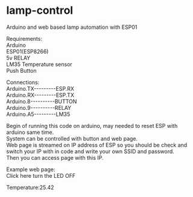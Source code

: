 # lamp-control
Arduino and web based lamp automation with ESP01  
  
Requirements:  
Arduino  
ESP01(ESP8266)  
5v RELAY  
LM35 Temperature sensor  
Push Button  
  
Connections:   
Arduino.TX---------ESP.RX  
Arduino.RX---------ESP.TX  
Arduino.8----------BUTTON  
Arduino.9----------RELAY  
Arduino.A5---------LM35  
  
Begin of running this code on arduino, may needed to reset ESP with arduino same time.  
System can be controlled with button and web page.  
Web page is streamed on IP address of ESP so you should be check and switch your IP with in code and write your own SSID and password.  
Then you can access page with this IP.  
  
Example web page:  
Click here turn the LED OFF   
                              
Temperature:25.42             
  
